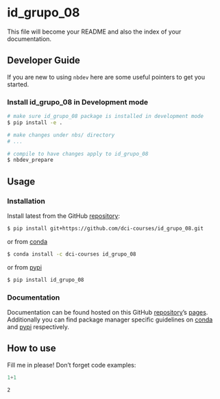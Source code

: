 # id_grupo_08


<!-- WARNING: THIS FILE WAS AUTOGENERATED! DO NOT EDIT! -->

This file will become your README and also the index of your
documentation.

## Developer Guide

If you are new to using `nbdev` here are some useful pointers to get you
started.

### Install id_grupo_08 in Development mode

``` sh
# make sure id_grupo_08 package is installed in development mode
$ pip install -e .

# make changes under nbs/ directory
# ...

# compile to have changes apply to id_grupo_08
$ nbdev_prepare
```

## Usage

### Installation

Install latest from the GitHub
[repository](https://github.com/dci-courses/id_grupo_08):

``` sh
$ pip install git+https://github.com/dci-courses/id_grupo_08.git
```

or from [conda](https://anaconda.org/dci-courses/id_grupo_08)

``` sh
$ conda install -c dci-courses id_grupo_08
```

or from [pypi](https://pypi.org/project/id_grupo_08/)

``` sh
$ pip install id_grupo_08
```

### Documentation

Documentation can be found hosted on this GitHub
[repository](https://github.com/dci-courses/id_grupo_08)’s
[pages](https://dci-courses.github.io/id_grupo_08/). Additionally you
can find package manager specific guidelines on
[conda](https://anaconda.org/dci-courses/id_grupo_08) and
[pypi](https://pypi.org/project/id_grupo_08/) respectively.

## How to use

Fill me in please! Don’t forget code examples:

``` python
1+1
```

    2
